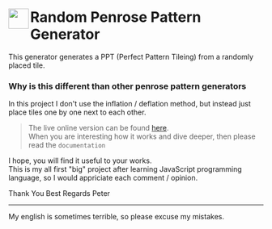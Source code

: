 <image width="40px" src="https://github.com/btcreator/PenroseTiles/blob/master/img/logo.png?raw=true" align="left"></image>
Random Penrose Pattern Generator
=========================================

This generator generates a PPT (Perfect Pattern Tileing) from a randomly placed tile.

### Why is this different than other penrose pattern generators

In this project I don't use the inflation / deflation method, but instead just place tiles one by one next to each other.

> The live online version can be found [here][0].<br>
> When you are interesting how it works and dive deeper, then please read the `documentation`

I hope, you will find it useful to your works. <br>
This is my all first "big" project after learning JavaScript programming language, so I would appriciate each comment / opinion.

Thank You
Best Regards
Peter

-----
My english is sometimes terrible, so please excuse my mistakes.


  [0]: https://randomppt.netlify.app/index.html
